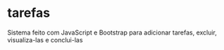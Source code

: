 # tarefas
Sistema feito com JavaScript e Bootstrap para adicionar tarefas, excluir, visualiza-las e conclui-las
